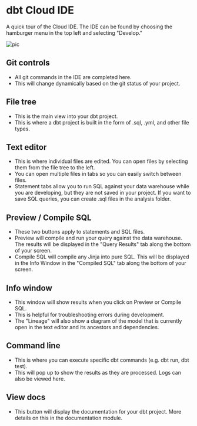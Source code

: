 # dbt Cloud IDE
A quick tour of the Cloud IDE. The IDE can be found by choosing the hamburger menu in the top left and selecting "Develop."

![pic](http://www.welcome.paprika.tech/dbtpic//dbtcloudide.png)

## Git controls
- All git commands in the IDE are completed here.
- This will change dynamically based on the git status of your project.
## File tree
- This is the main view into your dbt project.
- This is where a dbt project is built in the form of .sql, .yml, and other file types.
## Text editor
- This is where individual files are edited. You can open files by selecting them from the file tree to the left.
- You can open multiple files in tabs so you can easily switch between files.
- Statement tabs allow you to run SQL against your data warehouse while you are developing, but they are not saved in your project. If you want to save SQL queries, you can create .sql files in the analysis folder.
## Preview / Compile SQL
- These two buttons apply to statements and SQL files.
- Preview will compile and run your query against the data warehouse. The results will be displayed in the "Query Results" tab along the bottom of your screen.
- Compile SQL will compile any Jinja into pure SQL. This will be displayed in the Info Window in the "Compiled SQL" tab along the bottom of your screen.
## Info window
- This window will show results when you click on Preview or Compile SQL.
- This is helpful for troubleshooting errors during development.
- The "Lineage" will also show a diagram of the model that is currently open in the text editor and its ancestors and dependencies.
## Command line
- This is where you can execute specific dbt commands (e.g. dbt run, dbt test).
- This will pop up to show the results as they are processed. Logs can also be viewed here.
## View docs
- This button will display the documentation for your dbt project.
More details on this in the documentation module.
